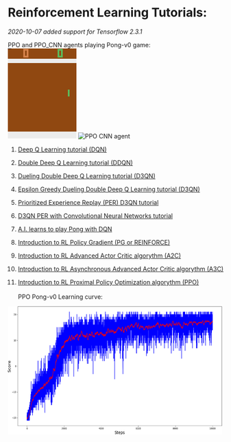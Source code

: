 # Reinforcement Learning Tutorials:

*2020-10-07 added support for Tensorflow 2.3.1*

PPO and PPO_CNN agents playing Pong-v0 game:<br>
![PPO agent](11_Pong-v0_PPO/gameplay.gif)
![PPO CNN agent](11_Pong-v0_PPO/gameplay_CNN.gif)

1. [Deep Q Learning tutorial (DQN)](https://pylessons.com/CartPole-reinforcement-learning/)

2. [Double Deep Q Learning tutorial (DDQN)](https://pylessons.com/CartPole-DDQN/)

3. [Dueling Double Deep Q Learning tutorial (D3QN)](https://pylessons.com/CartPole-DDDQN/)

4. [Epsilon Greedy Dueling Double Deep Q Learning tutorial (D3QN)](https://pylessons.com/Epsilon-Greedy-DQN/)

5. [Prioritized Experience Replay (PER) D3QN tutorial](https://pylessons.com/CartPole-PER/)

6. [D3QN PER with Convolutional Neural Networks tutorial](https://pylessons.com/CartPole-PER-CNN/)

7. [A.I. learns to play Pong with DQN](https://pylessons.com/DQN-PONG/)

8. [Introduction to RL Policy Gradient (PG or REINFORCE)](https://pylessons.com/Beyond-DQN/)

9. [Introduction to RL Advanced Actor Critic algorythm (A2C)](https://pylessons.com/A2C-reinforcement-learning/)

10. [Introduction to RL Asynchronous Advanced Actor Critic algorythm (A3C)](https://pylessons.com/A3C-reinforcement-learning/)

11. [Introduction to RL Proximal Policy Optimization algorythm (PPO)](https://pylessons.com/PPO-reinforcement-learning/)
<br><br>
PPO Pong-v0 Learning curve:
<img src="11_Pong-v0_PPO/Pong-v0_APPO_0.0001_RMSprop.png" data-canonical-src="11_Pong-v0_PPO/Pong-v0_APPO_0.0001_RMSprop.png" width="500" height="300" />
